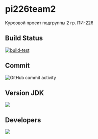 # pi226team2
Курсовой проект подгруппы 2 гр. ПИ-226

## Build Status
[![build-test](https://github.com/Balandina-o/kyrsovaya2/actions/workflows/Deploy-to-Heroku.yml/badge.svg)](https://github.com/Balandina-o/kyrsovaya2/actions/workflows/Deploy-to-Heroku.yml)

## Commit
![GitHub commit activity](https://img.shields.io/github/commit-activity/y/Balandina-o/kyrsovaya2?color=blue)

## Version JDK
![](https://img.shields.io/badge/java%20-11-orange)

## Developers
<a href="https://github.com/Balandina-o/kyrsovaya2/graphs/contributors">
  <img src="https://contrib.rocks/image?repo=Balandina-o/kyrsovaya2" />
</a>
